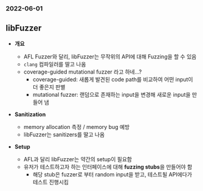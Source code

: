 ### 2022-06-01

## libFuzzer
- **개요**
  - AFL Fuzzer와 달리, libFuzzer는 무작위의 API에 대해 Fuzzing을 할 수 있음
  - `clang` 컴파일러를 딸고 나옴
  - coverage-guided mutational fuzzer 라고 하네...?
    - coverage-guided: 새롭게 발견된 code path를 비교하여 어떤 input이 더 좋은지 판별
    - mutational fuzzer: 랜덤으로 존재하는 input을 변경해 새로운 input을 만들어 냄

- **Sanitization**
  - memory allocation 측정 / memory bug 예방
  - libFuzzer는 sanitizers를 딸고 나옴

- **Setup**
  - AFL과 달리 libFuzzer는 약간의 setup이 필요함
  - 유저가 테스트하고자 하는 인터페이스에 대해 **fuzzing stubs**을 만들어야 함
    - 해당 stub은 fuzzer로 부터 random input을 받고, 테스트될 API에다가 테스트 진행시킴

